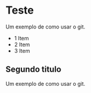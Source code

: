 # Teste
Um exemplo de como usar o git.
- 1 Item
- 2 Item
- 3 Item

## Segundo titulo
Um exemplo de como usar o git.
